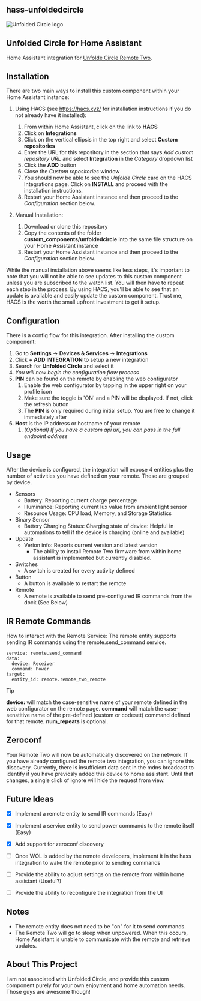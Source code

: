 ## hass-unfoldedcircle
<picture>
  <source media="(prefers-color-scheme: dark)" srcset="https://brands.home-assistant.io/unfoldedcircle/dark_logo.png">
  <img alt="Unfolded Circle logo" src="https://brands.home-assistant.io/unfoldedcircle/logo.png">
</picture>


## Unfolded Circle for Home Assistant
Home Assistant integration for [Unfolde Circle Remote Two](https://www.unfoldedcircle.com/).


## Installation
There are two main ways to install this custom component within your Home Assistant instance:

1. Using HACS (see https://hacs.xyz/ for installation instructions if you do not already have it installed):

   1. From within Home Assistant, click on the link to **HACS**
   2. Click on **Integrations**
   3. Click on the vertical ellipsis in the top right and select **Custom repositories**
   4. Enter the URL for this repository in the section that says _Add custom repository URL_ and select **Integration** in the _Category_ dropdown list
   5. Click the **ADD** button
   6. Close the _Custom repositories_ window
   7. You should now be able to see the _Unfolde Circle_ card on the HACS Integrations page. Click on **INSTALL** and proceed with the installation instructions.
   8. Restart your Home Assistant instance and then proceed to the _Configuration_ section below.

2. Manual Installation:
   1. Download or clone this repository
   2. Copy the contents of the folder **custom_components/unfoldedcircle** into the same file structure on your Home Assistant instance
   3. Restart your Home Assistant instance and then proceed to the _Configuration_ section below.

While the manual installation above seems like less steps, it's important to note that you will not be able to see updates to this custom component unless you are subscribed to the watch list. You will then have to repeat each step in the process. By using HACS, you'll be able to see that an update is available and easily update the custom component. Trust me, HACS is the worth the small upfront investment to get it setup.


## Configuration
There is a config flow for this integration. After installing the custom component:

1. Go to **Settings** -> **Devices & Services** -> **Integrations**
2. Click **+ ADD INTEGRATION** to setup a new integration
3. Search for **Unfolded Circle** and select it
4. *You will now begin the configuration flow process*
5. **PIN** can be found on the remote by enabling the web configurator
   1. Enable the web configurator by tapping in the upper right on your profile icon
   2. Make sure the toggle is 'ON' and a PIN will be displayed. If not, click the refresh button
   3. The **PIN** is only required during initial setup. You are free to change it immediately after
7. **Host** is the IP address or hostname of your remote
   1. *(Optional) If you have a custom api url, you can pass in the full endpoint address*


## Usage
After the device is configured, the integration will expose 4 entities plus the number of activities you have defined on your remote. These are grouped by device.

- Sensors
    - Battery: Reporting current charge percentage
    - Illuminance: Reporting current lux value from ambient light sensor
    - Resource Usage: CPU load, Memory, and Storage Statistics
- Binary Sensor
    - Battery Charging Status: Charging state of device: Helpful in automations to tell if the device is charging (online and available)
- Update
    - Verion info: Reports current version and latest version
        - The ability to install Remote Two firmware from within home assistant is implemented but currently disabled.
- Switches
    - A switch is created for every activity defined
- Button
    - A button is available to restart the remote
- Remote
    - A remote is available to send pre-configured IR commands from the dock (See Below)


## IR Remote Commands
How to interact with the Remote Service:
The remote entity supports sending IR commands using the remote.send_command service. 
```
service: remote.send_command
data:
  device: Receiver
  command: Power
target:
  entity_id: remote.remote_two_remote
```
> [!TIP]
> **device:** will match the case-sensitive name of your remote defined in the web configurator on the remote page. **command** will match the case-senstitive name of the pre-defined (custom or codeset) command defined for that remote. **num_repeats** is optional.


## Zeroconf
Your Remote Two will now be automatically discovered on the network. If you have already configured the remote two integration, you can ignore this discovery. 
Currently, there is insufficient data sent in the mdns broadcast to identify if you have previosly added this device to home assistant. Until that changes, a single click of ignore will hide the request from view. 

## Future Ideas
- [x] Implement a remote entity to send IR commands (Easy)
- [x] Implement a service entity to send power commands to the remote itself (Easy)
- [x] Add support for zeroconf discovery
- [ ] Once WOL is added by the remote developers, implement it in the hass integration to wake the remote prior to sending commands
- [ ] Provide the ability to adjust settings on the remote from within home assistant (Useful?)
- [ ] Provide the ability to reconfigure the integration from the UI


## Notes
- The remote entity does not need to be "on" for it to send commands.
- The Remote Two will go to sleep when unpowered. When this occurs, Home Assistant is unable to communicate with the remote and retrieve updates.


## About This Project

I am not associated with Unfolded Circle, and provide this custom component purely for your own enjoyment and home automation needs. Those guys are awesome though!

